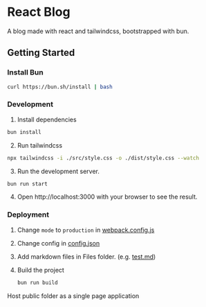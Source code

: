 # React Blog

A blog made with react and tailwindcss, bootstrapped with bun.

## Getting Started

### Install Bun

```sh
curl https://bun.sh/install | bash
```

### Development

1. Install dependencies

```sh
bun install
```

2. Run tailwindcss

```sh
npx tailwindcss -i ./src/style.css -o ./dist/style.css --watch
```

3. Run the development server.

```sh
bun run start
```

4. Open http://localhost:3000 with your browser to see the result.

### Deployment

1. Change `mode` to `production` in [webpack.config.js](webpack.config.js)
2. Change config in [config.json](src/Files/config.json)

3. Add markdown files in Files folder. (e.g. [test.md](src/Files/test.md))

4. Build the project
   ```sh
   bun run build
   ```

Host public folder as a single page application
